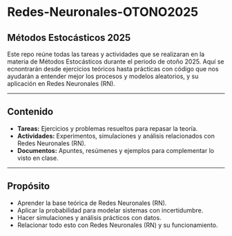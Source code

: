 # Redes-Neuronales-OTONO2025

## Métodos Estocásticos 2025

Este repo reúne todas las tareas y actividades que se realizaran en la materia de Métodos Estocásticos durante el periodo de otoño 2025. Aquí se ecnontrarán desde ejercicios teóricos hasta prácticas con código que nos ayudarán a entender mejor los procesos y modelos aleatorios, y su aplicación en Redes Neuronales (RN).

---

## Contenido

- **Tareas:** Ejercicios y problemas resueltos para repasar la teoría.
- **Actividades:** Experimentos, simulaciones y análisis relacionados con Redes Neuronales (RN).
- **Documentos:** Apuntes, resúmenes y ejemplos para complementar lo visto en clase.

---

## Propósito

- Aprender la base teórica de Redes Neuronales (RN).
- Aplicar la probabilidad para modelar sistemas con incertidumbre.
- Hacer simulaciones y análisis prácticos con datos.
- Relacionar todo esto con Redes Neuronales (RN) y su funcionamiento.

